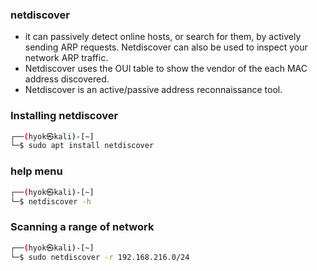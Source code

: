 ### netdiscover
- it can passively detect online hosts, or search for them, by actively sending ARP requests. Netdiscover can also be used to inspect your network ARP traffic. 
- Netdiscover uses the OUI table to show the vendor of the each MAC address discovered. 
- Netdiscover is an active/passive address reconnaissance tool. 

### Installing netdiscover
```bash
┌──(hyok㉿kali)-[~]
└─$ sudo apt install netdiscover
```

### help menu
```bash
┌──(hyok㉿kali)-[~]
└─$ netdiscover -h
```

### Scanning a range of network
```bash
┌──(hyok㉿kali)-[~]
└─$ sudo netdiscover -r 192.168.216.0/24
```
